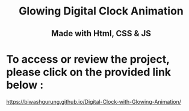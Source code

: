 <h1 align="center"> Glowing Digital Clock Animation</h1>
<h2 align="center">Made with Html, CSS & JS</h2>

# To access or review the project, please click on the provided link below :

https://biwashgurung.github.io/Digital-Clock-with-Glowing-Animation/